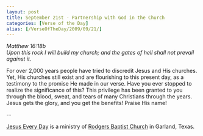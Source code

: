 ```yaml
---
layout: post
title: September 21st - Partnership with God in the Church
categories: [Verse of the Day]
alias: [/VerseOfTheDay/2009/09/21/]
---
```


_Matthew 16:18b  
Upon this rock I will build my church; and the gates of hell shall
not prevail against it._

For over 2,000 years people have tried to discredit Jesus and His
churches. Yet, His churches still exist and are flourishing to this
present day, as a testimony to the promise He made in our verse. Have
you ever stopped to realize the significance of this? This privilege
has been granted to you through the blood, sweat, and tears of many
Christians through the years. Jesus gets the glory, and you get the
benefits! Praise His name!

 --

<a href=http://jesuseveryday.net>Jesus Every Day</a> is a ministry of <a href=http://rodgersbaptist.net>Rodgers Baptist Church</a> in Garland, Texas.
